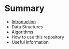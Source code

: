 # Summary

* [Introduction](README.md)
* Data Structures
* Algorithms
* How to use this repository
* Useful Information

